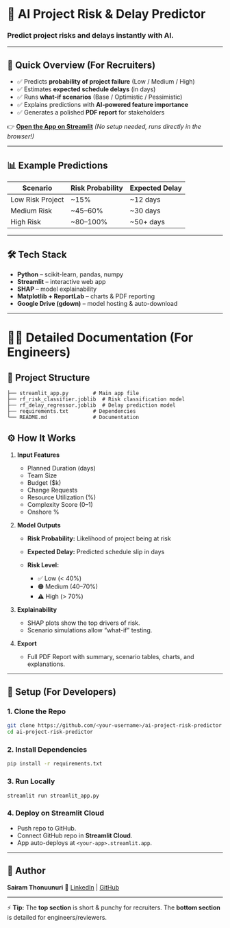 # 🚀 AI Project Risk & Delay Predictor

### Predict project risks and delays instantly with AI.

---

## 🔹 Quick Overview (For Recruiters)

* ✅ Predicts **probability of project failure** (Low / Medium / High)
* ✅ Estimates **expected schedule delays** (in days)
* ✅ Runs **what-if scenarios** (Base / Optimistic / Pessimistic)
* ✅ Explains predictions with **AI-powered feature importance**
* ✅ Generates a polished **PDF report** for stakeholders

👉 **[Open the App on Streamlit](https://ai-project-risk-predictor-p2yc7gde6kf8khzpeayn7h.streamlit.app/)**
*(No setup needed, runs directly in the browser!)*

---

## 📊 Example Predictions

| Scenario         | Risk Probability | Expected Delay |
| ---------------- | ---------------- | -------------- |
| Low Risk Project | ~15%             | ~12 days       |
| Medium Risk      | ~45–60%          | ~30 days       |
| High Risk        | ~80–100%         | ~50+ days      |

---

## 🛠 Tech Stack

* **Python** – scikit-learn, pandas, numpy
* **Streamlit** – interactive web app
* **SHAP** – model explainability
* **Matplotlib + ReportLab** – charts & PDF reporting
* **Google Drive (gdown)** – model hosting & auto-download

---

# 🧑‍💻 Detailed Documentation (For Engineers)

## 📂 Project Structure

```
├── streamlit_app.py        # Main app file
├── rf_risk_classifier.joblib  # Risk classification model
├── rf_delay_regressor.joblib  # Delay prediction model
├── requirements.txt        # Dependencies
└── README.md               # Documentation
```

## ⚙️ How It Works

1. **Input Features**

   * Planned Duration (days)
   * Team Size
   * Budget ($k)
   * Change Requests
   * Resource Utilization (%)
   * Complexity Score (0–1)
   * Onshore %

2. **Model Outputs**

   * **Risk Probability:** Likelihood of project being at risk
   * **Expected Delay:** Predicted schedule slip in days
   * **Risk Level:**

     * ✅ Low (< 40%)
     * 🟠 Medium (40–70%)
     * ⚠️ High (> 70%)

3. **Explainability**

   * SHAP plots show the top drivers of risk.
   * Scenario simulations allow “what-if” testing.

4. **Export**

   * Full PDF Report with summary, scenario tables, charts, and explanations.

---

## 📑 Setup (For Developers)

### 1. Clone the Repo

```bash
git clone https://github.com/<your-username>/ai-project-risk-predictor.git
cd ai-project-risk-predictor
```

### 2. Install Dependencies

```bash
pip install -r requirements.txt
```

### 3. Run Locally

```bash
streamlit run streamlit_app.py
```

### 4. Deploy on Streamlit Cloud

* Push repo to GitHub.
* Connect GitHub repo in **Streamlit Cloud**.
* App auto-deploys at `<your-app>.streamlit.app`.

---

## 👤 Author

**Sairam Thonuunuri**
📩 [LinkedIn](https://linkedin.com/in/your-link) | [GitHub](https://github.com/your-username)

---

⚡ **Tip:**
The **top section** is short & punchy for recruiters.
The **bottom section** is detailed for engineers/reviewers.

